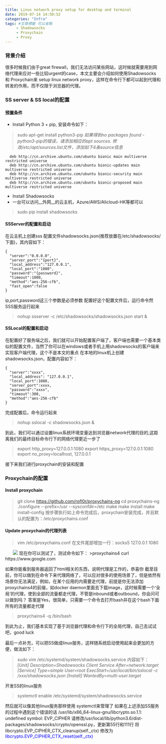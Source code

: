 ```yaml
---
title: Linux network proxy setup for desktop and terminal
date: 2019-07-14 14:50:52
categories: "Infra"
tags: #文章標籤 可以省略
     - Shadowsocks
     - Proxychain
     - Proxy
---
```

### 背景介绍
很多时候我们由于great firewall，我们无法访问某些网站，这时候就需要用到网络代理来应对一些比较urgent的case，本文主要会介绍如何使用Shadowsocks 和 Proxychain来 setup linux network proxy，这样在命令行下都可以起到代理和转发的作用，而不仅限于浏览器的代理。

### SS server & SS local的配置
  #### 预置条件
- Install Python 3 + pip, 安装命令如下：
>sudo apt-get install python3-pip
*如果得到no packages found - python3-pip的错误，请添加相应的apt sources. 修改/etc/apt/sources.list文件，添加如下4条source信息*
```
  deb http://cn.archive.ubuntu.com/ubuntu bionic main multiverse restricted universe
  deb http://cn.archive.ubuntu.com/ubuntu bionic-updates main multiverse restricted universe
  deb http://cn.archive.ubuntu.com/ubuntu bionic-security main multiverse restricted universe
  deb http://cn.archive.ubuntu.com/ubuntu bionic-proposed main multiverse restricted universe
```
- Install Shadowsocks
- 一台可以访问__外网__的云主机，Azure/AWS/Alicloud-HK等都可以
> sudo pip install shadowsocks
#### SSServer的配置和启动
在云主机上创建sss 配置文件shadowsocks.json(推荐放置在/etc/shadowsocks/ 下面)，其内容如下：
```
{
  "server":"0.0.0.0",
  "server_port":"{port}",
  "local_address":"127.0.0.1",
  "local_port":"1080",
  "password":"{password}",
  "timeout":1000,
  "method":"aes-256-cfb",
  "fast_open":false
}
```
ip,port,password这三个参数是必须参数
配置好这个配置文件后，运行命令然SSS服务运行起来
>nohup ssserver -c /etc/shadowsocks/shadowsocks.json start &
#### SSLocal的配置和启动
在配置好了服务端之后，我们就可以开始配置客户端了，客户端也需要一个基本类似的配置文件，当然了你可以在windows或者手机上用shadowsocks的客户端来实现客户端代理，这个不是本文的重点
在本地的linux机上创建shadowsocks.json，配置内容如下：
```
{
  "server":"xxxx",
  "local_address": "127.0.0.1",
  "local_port":1080,
  "server_port":xxxx,
  "password":"xxxx",
  "timeout":300,
  "method":"aes-256-cfb"
}
```
完成配置后，命令运行起来
>nohup sslocal -c shadowsocks.json &

到此，我们可以通过设置linux系统环境变量达到浏览器network代理的目的,这距离我们的最终目标命令行下的网络代理更近一步了
>export http_proxy=127.0.0.1:1080
export https_proxy=127.0.0.1:1080
export no_proxy=localhost, 127.0.0.1

接下来我们进行proxychain的安装和配置
### Proxychain的配置
#### Install proxychain
>git clone https://github.com/rofl0r/proxychains-ng
  cd proxychains-ng
  ./configure --prefix=/usr --sysconfdir=/etc
  make
  make install
  make install-config
按步骤执行如上命令完成后，proxychain安装完成，并且默认的配置为：/etc/proxychains.conf
#### Update proxychain的代理列表
> vim /etc/proxychains.conf
在文件尾部增加一行：socks5    127.0.0.1  1080
<img src="15532408-1405d25f0bcee21b.png" style="margin-left:25px" />
现在你可以测试了，测试命令如下：
>proxychains4 curl https://www.google.com

如果你能看到服务器返回了html相关的东西，说明代理是工作的，恭喜你
截至目前，你可以做到在命令下来代理网络了，可以应对很多的使用场景了，但是依然有场景你无法满足，例如，在某个应用的内需要走代理，前提是你无法添加proxychains4的前缀，如docker daemon里面去下载image，这时候需要一个‘全局’的代理，使到全部的流量都走代理，不管是inbound或者outbound，你会问可以做到吗？
答案是Yes，很简单，只需要一个命令去打开bash并在这个bash下面所有的流量都走代理
> proxychains4 -q /bin/bash

到此为止，我们基本实现了基于浏览器代理和命令行下的全局代理，自己去试试吧，good luck

最后一点补充，可以把SS做成linux服务，这样随系统启动使用起来会更加的方便，做法如下：
>sudo vim /etc/systemd/system/shadowsocks.service
内容如下：
*[Unit]
Description=Shadowsocks Client Service
After=network.target
[Service]
Type=simple
User=root
ExecStart=/usr/local/bin/sslocal -c /xxx/shadowsocks.json
		[Install]
WantedBy=multi-user.target*

开发SS的linux服务
>systemctl enable /etc/systemd/system/shadowsocks.service

然后就可以像其他linux服务那样使用 systemctl来管理了
如果在上述添加SS服务的过程中遇到这个错误的话
/usr/lib/x86_64-linux-gnu/libcrypto.so.1.1: undefined symbol: EVP_CIPHER
请修改/usr/local/lib/python3.6/dist-packages/shadowsocks/crypto/openssl.py，更新第55行和111行
将libcrypto.EVP_CIPHER_CTX_cleanup(self._ctx) 修改为 <label style="color:blue">libcrypto.EVP_CIPHER_CTX_reset(self._ctx)</label>



